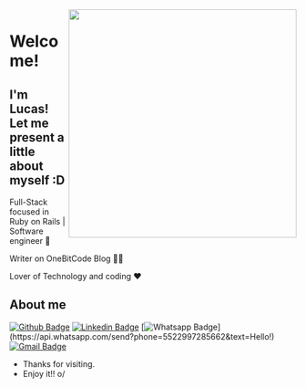 <img align="right" width="400" height="400" src="https://media.giphy.com/media/IThjAlJnD9WNO/giphy.gif">


# Welcome!
## I'm Lucas! Let me present a little about myself :D

Full-Stack focused in Ruby on Rails | Software engineer :robot:

Writer on OneBitCode Blog :man_technologist:

Lover of Technology and coding :heart:



## About me 

[![Github Badge](https://img.shields.io/badge/-Github-000?style=flat-square&logo=Github&logoColor=white&link=https://github.com/Lucasdfg07)](https://github.com/Lucasdfg07)
[![Linkedin Badge](https://img.shields.io/badge/-LinkedIn-blue?style=flat-square&logo=Linkedin&logoColor=white&link=https://www.linkedin.com/in/lucas-siqueira-167362148/)](https://www.linkedin.com/in/lucas-siqueira-167362148/)
[![Whatsapp Badge](https://img.shields.io/badge/-Whatsapp-4CA143?style=flat-square&labelColor=4CA143&logo=whatsapp&logoColor=white&link=https://api.whatsapp.com/send?phone=5522997285662&text=Hello!)](https://api.whatsapp.com/send?phone=5522997285662&text=Hello!)
[![Gmail Badge](https://img.shields.io/badge/-Gmail-c14438?style=flat-square&logo=Gmail&logoColor=white&link=mailto:Lucassiqueirafernandes07@gmail.com)](mailto:Lucassiqueirafernandes07@gmail.com)


- Thanks for visiting. 
- Enjoy it!! o/
